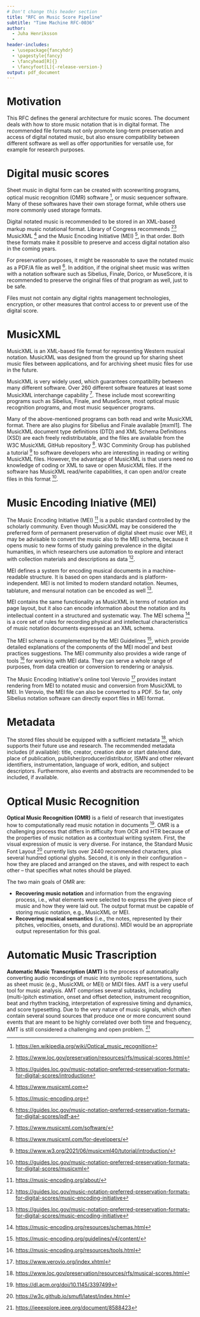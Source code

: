 ```yaml
---
# Don't change this header section
title: "RFC on Music Score Pipeline"
subtitle: "Time Machine RFC-0036"
author:
  - Juha Henriksson
  - 
header-includes:
  - \usepackage{fancyhdr}
  - \pagestyle{fancy}
  - \fancyhead[R]{}
  - \fancyfoot[L]{-release-version-}
output: pdf_document
---
```


# Motivation

This RFC defines the general architecture for music scores. The document deals with how to store music notation that is in digital format. The recommended file formats not only promote long-term preservation and access of digital notated music, but also ensure compatibility between different software as well as offer opportunities for versatile use, for example for research purposes.

# Digital music scores

Sheet music in digital form can be created with scorewriting programs, optical music recognition (OMR) software [^wiki], or music sequencer software. Many of these softwares have their own storage format, while others use more commonly used storage formats.

Digital notated music is recommended to be stored in an XML-based markup music notational format. Library of Congress recommends [^loc1][^loc2] MusicXML [^mxml1]  and the Music Encoding Initiative (MEI) [^mei1], in that order. Both these formats make it possible to preserve and access digital notation also in the coming years.

For preservation purposes, it might be reasonable to save the notated music as a PDF/A file as well [^loc3]. In addition, if the original sheet music was written with a notation software such as Sibelius, Finale, Dorico, or MuseScore, it is recommended to preserve the original files of that program as well, just to be safe. 

Files must not contain any digital rights management technologies, encryption, or other measures that control access to or prevent use of the digital score.

# MusicXML

MusicXML is an XML-based file format for representing Western musical notation. MusicXML was designed from the ground up for sharing sheet music files between applications, and for archiving sheet music files for use in the future.
 
MusicXML is very widely used, which guarantees compatibility between many different software. Over 260 different software features at least some MusicXML interchange capability [^mxml2]. These include most scorewriting programs such as Sibelius, Finale, and MuseScore, most optical music recognition programs, and most music sequencer programs. 

Many of the above-mentioned programs can both read and write MusicXML format. There are also plugins for Sibelius and Finale available [mxml1]. The MusicXML document type definitions (DTD) and XML Schema Definitions (XSD) are each freely redistributable, and the files are available from the W3C MusicXML GitHub repository [^mxml3]. W3C Comminity Group has published a tutorial [^w3] to software developers who are interesting in reading or writing MusicXML files. However, the advantage of MusicXML is that users need no knowledge of coding or XML to save or open MusicXML files. If the software has MusicXML read/write capabilities, it can open and/or create files in this format [^loc4].

# Music Encoding Iniative (MEI)

The Music Encoding Initiative (MEI) [^mei2] is a public standard controlled by the scholarly community. Even though MusicXML may be considered the preferred form of permanent preservation of digital sheet music over MEI, it may be advisable to convert the music also to the MEI schema, because it opens music to new forms of study gaining prevalence in the digital humanities, in which researchers use automation to explore and interact with collection materials and descriptions as data [^loc5].

MEI defines a system for encoding musical documents in a machine-readable structure. It is based on open standards and is platform-independent. MEI is not limited to modern standard notation. Neumes, tablature, and mensural notation can be encoded as well [^loc5].

MEI contains the same functionality as MusicXML in terms of notation and page layout, but it also can encode information about the notation and its intellectual content in a structured and systematic way. The MEI schema [^mei3] is a core set of rules for recording physical and intellectual characteristics of music notation documents expressed as an XML schema. 

The MEI schema is complemented by the MEI Guidelines [^mei4], which provide detailed explanations of the components of the MEI model and best practices suggestions. The MEI community also provides a wide range of tools [^mei5] for working with MEI data. They can serve a whole range of purposes, from data creation or conversion to rendering or analysis. 

The Music Encoding Initiative's online tool Verovio [^vero] provides instant rendering from MEI to notated music and conversion from MusicXML to MEI. In Verovio, the MEI file can also be converted to a PDF. So far, only Sibelius notation software can directly export files in MEI format.

# Metadata

The stored files should be equipped with a sufficient metadata [^loc1], which supports their future use and research. The recommended metadata includes (if available): title, creator, creation date or start date/end date, place of publication, publisher/producer/distributor, ISMN and other relevant identifiers, instrumentation, language of work, edition, and subject descriptors. Furthermore, also events and abstracts are recommended to be included, if available.

# Optical Music Recognition

**Optical Music Recognition (OMR)** is a field of research that investigates how to computationally read music notation in documents [^dl1]. OMR is a challenging process that differs in difficulty from OCR and HTR because of the properties of music notation as a contextual writing system. First, the visual expression of music is very diverse. For instance, the Standard Music Font Layout [^smufl1] currently lists over 2440 recommended characters, plus several hundred optional glyphs. Second, it is only in their configuration – how they are placed and arranged on the staves, and with respect to each other – that specifies what notes should be played.

The two main goals of OMR are: 
- **Recovering music notation** and information from the engraving process, i.e., what elements were selected to express the given piece of music and how they were laid out. The output format must be capable of storing music notation, e.g., MusicXML or MEI. 
- **Recovering musical semantics** (i.e., the notes, represented by their pitches, velocities, onsets, and durations). MIDI would be an appropriate output representation for this goal.

# Automatic Music Trascription

**Automatic Music Transcription (AMT)** is the process of automatically converting audio recordings of music into symbolic representations, such as sheet music (e.g., MusicXML or MEI) or MIDI files. AMT is a very useful tool for music analysis. AMT comprises several subtasks, including (multi-)pitch estimation, onset and offset detection, instrument recognition, beat and rhythm tracking, interpretation of expressive timing and dynamics, and score typesetting. Due to the very nature of music signals, which often contain several sound sources that produce one or more concurrent sound events that are meant to be highly correlated over both time and frequency, AMT is still considered a challenging and open problem. [^ieee1]


<!-- Footnote content. Only alphanumeric characters and underscores are allowed. Please keep alphabetical sorting -->

[^dl1]: <https://dl.acm.org/doi/10.1145/3397499>
[^loc1]: <https://www.loc.gov/preservation/resources/rfs/musical-scores.html>
[^loc2]: <https://guides.loc.gov/music-notation-preferred-preservation-formats-for-digital-scores/introduction>
[^loc3]: <https://guides.loc.gov/music-notation-preferred-preservation-formats-for-digital-scores/pdf-a>
[^w3]: <https://www.w3.org/2021/06/musicxml40/tutorial/introduction/>
[^loc4]: <https://guides.loc.gov/music-notation-preferred-preservation-formats-for-digital-scores/musicxml>
[^loc5]: <https://guides.loc.gov/music-notation-preferred-preservation-formats-for-digital-scores/music-encoding-initiative>
[^ieee1]: <https://ieeexplore.ieee.org/document/8588423>
[^mei1]: <https://music-encoding.org>
[^mei2]: <https://music-encoding.org/about/>
[^mei3]: <https://music-encoding.org/resources/schemas.html>
[^mei4]: <https://music-encoding.org/guidelines/v4/content/>
[^mei5]: <https://music-encoding.org/resources/tools.html>
[^mxml1]: <https://www.musicxml.com>
[^mxml2]: <https://www.musicxml.com/software/>
[^mxml3]: <https://www.musicxml.com/for-developers/>
[^smufl1]: <https://w3c.github.io/smufl/latest/index.html>
[^vero]: <https://www.verovio.org/index.xhtml>
[^wiki]: <https://en.wikipedia.org/wiki/Optical_music_recognition>
